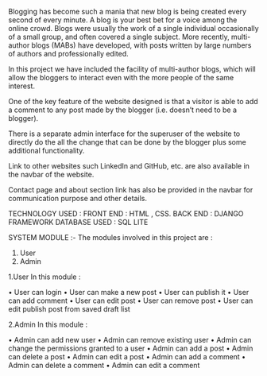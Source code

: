 Blogging has become such a mania that new blog is being created every second of
every minute. A blog is your best bet for a voice among the online crowd. Blogs
were usually the work of a single individual occasionally of a small group, and
often covered a single subject. More recently, multi-author blogs (MABs) have
developed, with posts written by large numbers of authors and professionally
edited.

In this project we have included the facility of multi-author blogs, which will allow
the bloggers to interact even with the more people of the same interest.

One of the key feature of the website designed is that a visitor is able to add a
comment to any post made by the blogger (i.e. doesn’t need to be a blogger).

There is a separate admin interface for the superuser of the website to directly do
the all the change that can be done by the blogger plus some additional
functionality.

Link to other websites such LinkedIn and GitHub, etc. are also available in the
navbar of the website.

Contact page and about section link has also be provided in the navbar for
communication purpose and other details.


TECHNOLOGY USED :
FRONT END : HTML , CSS.
BACK END : DJANGO FRAMEWORK
DATABASE USED : SQL LITE

SYSTEM MODULE :-
The modules involved in this project are :
1. User
2. Admin


1.User
In this module :

• User can login
• User can make a new post
• User can publish it
• User can add comment
• User can edit post
• User can remove post
• User can edit publish post from saved draft list


2.Admin
In this module :

• Admin can add new user
• Admin can remove existing user
• Admin can change the permissions granted to a user
• Admin can add a post
• Admin can delete a post
• Admin can edit a post
• Admin can add a comment
• Admin can delete a comment
• Admin can edit a comment


